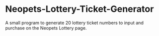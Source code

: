 # Neopets-Lottery-Ticket-Generator
A small program to generate 20 lottery ticket numbers to input and purchase on the Neopets Lottery page.
